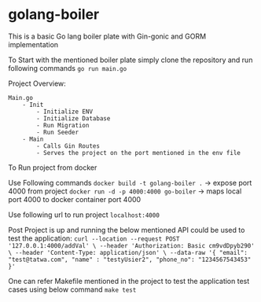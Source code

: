 # golang-boiler

This is a basic Go lang boiler plate with Gin-gonic and GORM implementation

To Start with the mentioned boiler plate simply clone the repository and run following commands
`go run main.go`

Project Overview:

    Main.go
        - Init
            - Initialize ENV
            - Initialize Database
            - Run Migration
            - Run Seeder
        - Main
            - Calls Gin Routes
            - Serves the project on the port mentioned in the env file


To Run project from docker

Use Following commands
`docker build -t golang-boiler .` -> expose port 4000 from project
`docker run -d -p 4000:4000 go-boiler` -> maps local port 4000 to docker container port 4000

Use following url to run project `localhost:4000`

Post Project is up and running the below mentioned API could be used to test the application:
`curl --location --request POST '127.0.0.1:4000/addVal' \
--header 'Authorization: Basic cm9vdDpyb290' \
--header 'Content-Type: application/json' \
--data-raw '{
    "email": "test@tatwa.com",
    "name" : "testyUsier2",
    "phone_no": "1234567543453"
}'`


One can refer Makefile mentioned in the project to test the application test cases using below command 
`make test`



